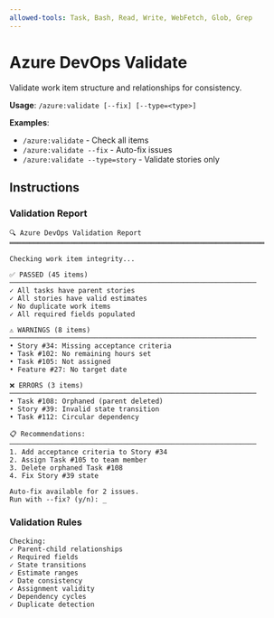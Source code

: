 ```yaml
---
allowed-tools: Task, Bash, Read, Write, WebFetch, Glob, Grep
---
```


# Azure DevOps Validate

Validate work item structure and relationships for consistency.

**Usage**: `/azure:validate [--fix] [--type=<type>]`

**Examples**:
- `/azure:validate` - Check all items
- `/azure:validate --fix` - Auto-fix issues
- `/azure:validate --type=story` - Validate stories only

## Instructions

### Validation Report

```
🔍 Azure DevOps Validation Report
═══════════════════════════════════════════════════════════════

Checking work item integrity...

✅ PASSED (45 items)
─────────────────────────────────────────────────────────────
✓ All tasks have parent stories
✓ All stories have valid estimates
✓ No duplicate work items
✓ All required fields populated

⚠️ WARNINGS (8 items)
─────────────────────────────────────────────────────────────
• Story #34: Missing acceptance criteria
• Task #102: No remaining hours set
• Task #105: Not assigned
• Feature #27: No target date

❌ ERRORS (3 items)
─────────────────────────────────────────────────────────────
• Task #108: Orphaned (parent deleted)
• Story #39: Invalid state transition
• Task #112: Circular dependency

📋 Recommendations:
─────────────────────────────────────────────────────────────
1. Add acceptance criteria to Story #34
2. Assign Task #105 to team member
3. Delete orphaned Task #108
4. Fix Story #39 state

Auto-fix available for 2 issues.
Run with --fix? (y/n): _
```

### Validation Rules

```
Checking:
✓ Parent-child relationships
✓ Required fields
✓ State transitions
✓ Estimate ranges
✓ Date consistency
✓ Assignment validity
✓ Dependency cycles
✓ Duplicate detection
```